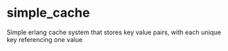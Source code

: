 # simple_cache
Simple erlang cache system that stores key value pairs, with each unique key referencing one value
